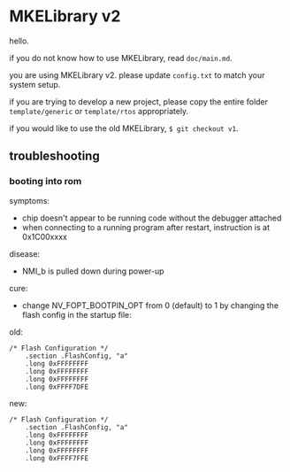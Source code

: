 # MKELibrary v2

hello. 

if you do not know how to use MKELibrary, read `doc/main.md`.

you are using MKELibrary v2. please update `config.txt` to match your system setup.

if you are trying to develop a new project, please copy the entire folder `template/generic` or `template/rtos` appropriately.

if you would like to use the old MKELibrary, `$ git checkout v1`.

## troubleshooting

### booting into rom

symptoms:

- chip doesn't appear to be running code without the debugger attached
- when connecting to a running program after restart, instruction is at 0x1C00xxxx

disease:

- NMI_b is pulled down during power-up

cure: 

- change NV_FOPT_BOOTPIN_OPT from 0 (default) to 1 by changing the flash config in the startup file:

old:

```
/* Flash Configuration */
    .section .FlashConfig, "a"
    .long 0xFFFFFFFF
    .long 0xFFFFFFFF
    .long 0xFFFFFFFF
    .long 0xFFFF7DFE
```

new:

```
/* Flash Configuration */
    .section .FlashConfig, "a"
    .long 0xFFFFFFFF
    .long 0xFFFFFFFF
    .long 0xFFFFFFFF
    .long 0xFFFF7FFE
```
